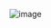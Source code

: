 ![image](https://github.com/Khadijanacer1/alx-system_engineering-devops/assets/125473975/ea433951-80f0-48d5-ae19-0e8d2d3d043a)
